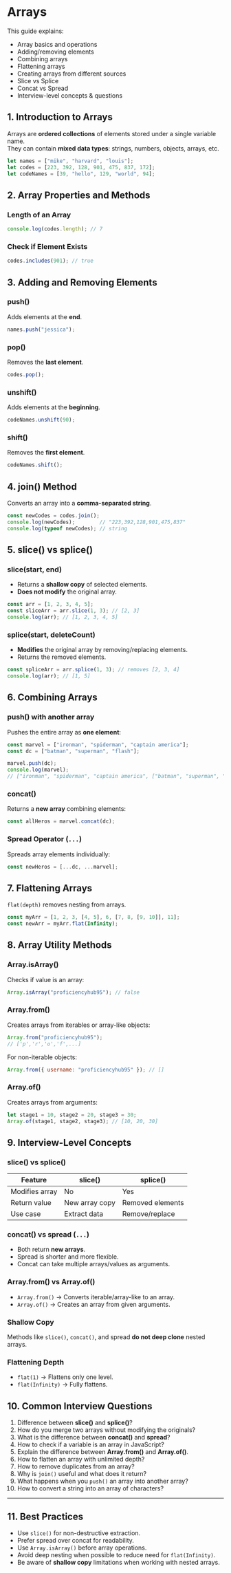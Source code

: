 # Arrays

This guide explains:
- Array basics and operations
- Adding/removing elements
- Combining arrays
- Flattening arrays
- Creating arrays from different sources
- Slice vs Splice
- Concat vs Spread
- Interview-level concepts & questions

## 1. Introduction to Arrays

Arrays are **ordered collections** of elements stored under a single variable name.  
They can contain **mixed data types**: strings, numbers, objects, arrays, etc.

```javascript
let names = ["mike", "harvard", "louis"];
let codes = [223, 392, 128, 901, 475, 837, 172];
let codeNames = [39, "hello", 129, "world", 94];
```

## 2. Array Properties and Methods

### **Length of an Array**
```javascript
console.log(codes.length); // 7
```

### **Check if Element Exists**
```javascript
codes.includes(901); // true
```

## 3. Adding and Removing Elements

### **push()**
Adds elements at the **end**.
```javascript
names.push("jessica");
```

### **pop()**
Removes the **last element**.
```javascript
codes.pop();
```

### **unshift()**
Adds elements at the **beginning**.
```javascript
codeNames.unshift(90);
```

### **shift()**
Removes the **first element**.
```javascript
codeNames.shift();
```

## 4. join() Method

Converts an array into a **comma-separated string**.

```javascript
const newCodes = codes.join();
console.log(newCodes);        // "223,392,128,901,475,837"
console.log(typeof newCodes); // string
```

## 5. slice() vs splice()

### **slice(start, end)**
- Returns a **shallow copy** of selected elements.
- **Does not modify** the original array.

```javascript
const arr = [1, 2, 3, 4, 5];
const sliceArr = arr.slice(1, 3); // [2, 3]
console.log(arr); // [1, 2, 3, 4, 5]
```

### **splice(start, deleteCount)**
- **Modifies** the original array by removing/replacing elements.
- Returns the removed elements.

```javascript
const spliceArr = arr.splice(1, 3); // removes [2, 3, 4]
console.log(arr); // [1, 5]
```

## 6. Combining Arrays

### **push() with another array**
Pushes the entire array as **one element**:
```javascript
const marvel = ["ironman", "spiderman", "captain america"];
const dc = ["batman", "superman", "flash"];

marvel.push(dc);
console.log(marvel);
// ["ironman", "spiderman", "captain america", ["batman", "superman", "flash"]]
```

### **concat()**
Returns a **new array** combining elements:
```javascript
const allHeros = marvel.concat(dc);
```

### **Spread Operator (`...`)**
Spreads array elements individually:
```javascript
const newHeros = [...dc, ...marvel];
```

## 7. Flattening Arrays

`flat(depth)` removes nesting from arrays.

```javascript
const myArr = [1, 2, 3, [4, 5], 6, [7, 8, [9, 10]], 11];
const newArr = myArr.flat(Infinity);
```

## 8. Array Utility Methods

### **Array.isArray()**
Checks if value is an array:
```javascript
Array.isArray("proficiencyhub95"); // false
```

### **Array.from()**
Creates arrays from iterables or array-like objects:
```javascript
Array.from("proficiencyhub95");
// ['p','r','o','f',...]
```
For non-iterable objects:
```javascript
Array.from({ username: "proficiencyhub95" }); // []
```

### **Array.of()**
Creates arrays from arguments:
```javascript
let stage1 = 10, stage2 = 20, stage3 = 30;
Array.of(stage1, stage2, stage3); // [10, 20, 30]
```

## 9. Interview-Level Concepts

### **slice() vs splice()**
| Feature         | slice()           | splice()         |
|----------------|------------------|-----------------|
| Modifies array |   No             |   Yes          |
| Return value   | New array copy    | Removed elements|
| Use case       | Extract data      | Remove/replace  |

### **concat() vs spread (`...`)**
- Both return **new arrays**.
- Spread is shorter and more flexible.
- Concat can take multiple arrays/values as arguments.

### **Array.from() vs Array.of()**
- `Array.from()` → Converts iterable/array-like to an array.
- `Array.of()` → Creates an array from given arguments.

### **Shallow Copy**
Methods like `slice()`, `concat()`, and spread **do not deep clone** nested arrays.

### **Flattening Depth**
- `flat(1)` → Flattens only one level.
- `flat(Infinity)` → Fully flattens.

## 10. Common Interview Questions

1. Difference between **slice()** and **splice()**?
2. How do you merge two arrays without modifying the originals?
3. What is the difference between **concat()** and **spread**?
4. How to check if a variable is an array in JavaScript?
5. Explain the difference between **Array.from()** and **Array.of()**.
6. How to flatten an array with unlimited depth?
7. How to remove duplicates from an array?
8. Why is `join()` useful and what does it return?
9. What happens when you `push()` an array into another array?
10. How to convert a string into an array of characters?

---

## 11. Best Practices
- Use `slice()` for non-destructive extraction.
- Prefer spread over concat for readability.
- Use `Array.isArray()` before array operations.
- Avoid deep nesting when possible to reduce need for `flat(Infinity)`.
- Be aware of **shallow copy** limitations when working with nested arrays.
